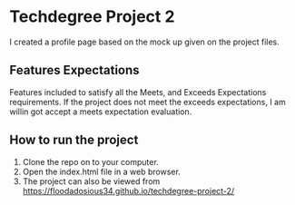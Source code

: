 # Techdegree Project 2
I created a profile page based on the mock up given on the project files.

## Features Expectations
Features included to satisfy all the Meets, and Exceeds Expectations requirements. If the project does not meet the exceeds expectations, I am willin got accept a meets expectation evaluation.

## How to run the project
1. Clone the repo on to your computer.
2. Open the index.html file in a web browser.
3. The project can also be viewed from https://floodadosious34.github.io/techdegree-project-2/